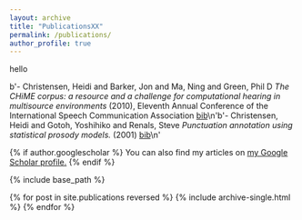 ```yaml
---
layout: archive
title: "PublicationsXX"
permalink: /publications/
author_profile: true
---
```

hello

b'- Christensen, Heidi and Barker, Jon and Ma, Ning and Green, Phil D *The CHiME corpus: a resource and a challenge for computational hearing in multisource environments* (2010), Eleventh Annual Conference of the International Speech Communication Association   [bib](bib/christensen2010chime.bib)\n'b'- Christensen, Heidi and Gotoh, Yoshihiko and Renals, Steve *Punctuation annotation using statistical prosody models.* (2001)   [bib](bib/christensen2001punctuation.bib)\n'

{% if author.googlescholar %}
  You can also find my articles on <u><a href="{{author.googlescholar}}">my Google Scholar profile</a>.</u>
{% endif %}

{% include base_path %}

{% for post in site.publications reversed %}
  {% include archive-single.html %}
{% endfor %}

